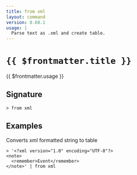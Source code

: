 ```yaml
---
title: from xml
layout: command
version: 0.60.1
usage: |
  Parse text as .xml and create table.
---
```


# `{{ $frontmatter.title }}`

<div style='white-space: pre-wrap;'>{{ $frontmatter.usage }}</div>

## Signature

`> from xml `

## Examples

Converts xml formatted string to table

```shell
> '<?xml version="1.0" encoding="UTF-8"?>
<note>
  <remember>Event</remember>
</note>' | from xml
```

